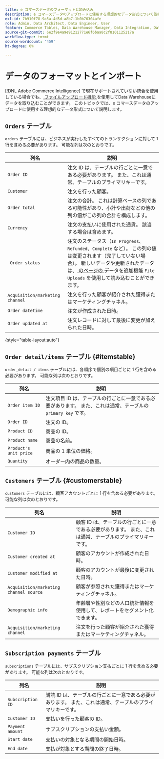 ```yaml
---
title: e コマースデータのフォーマットと読み込み
description: e コマースデータのアップロードに使用する理想的なデータ形式について説明します。
exl-id: 7b910f78-9a5a-4d5d-a8b7-1b0b76304afe
role: Admin, Data Architect, Data Engineer, User
feature: Commerce Tables, Data Warehouse Manager, Data Integration, Data Import/Export
source-git-commit: 6e2f9e4a9e91212771e6f6baa8c2f8101125217a
workflow-type: tm+mt
source-wordcount: '459'
ht-degree: 0%

---
```


# データのフォーマットとインポート

[!DNL Adobe Commerce Intelligence] で現在サポートされていない統合を使用している場合でも、[ ファイルアップロード機能 ](using-file-uploader.md) を使用してData Warehouseにデータを取り込むことができます。 このトピックでは、e コマースデータのアップロードに使用する理想的なデータ形式について説明します。

## `Orders` テーブル

`orders` テーブルには、ビジネスが実行したすべてのトランザクションに対して 1 行を含める必要があります。 可能な列は次のとおりです。

| 列名 | 説明 |
|----|----|
| `Order ID` | 注文 ID は、テーブルの行ごとに一意である必要があります。 また、これは通常、テーブルのプライマリキーです。 |
| `Customer` | 注文を行った顧客。 |
| `Order total` | 注文の合計。 これは計算ベースの列である可能性があり、小計や出荷などの他の列の値がこの列の合計を構成します。 |
| `Currency` | 注文の支払いに使用された通貨。 該当する場合は含めます。 |
| ` Order status` | 注文のステータス（`In Progress`、`Refunded`、`Complete` など）。 この列の値は変更されます（完了していない場合）。 新しいデータや更新されたデータは、[ のページの ](../../../data-analyst/importing-data/connecting-data/using-file-uploader.md) データを追加機能 `File Uploads` を使用して読み込むことができます。 |
| `Acquisition/marketing channel` | 注文を行った顧客が紹介された獲得またはマーケティングチャネル。 |
| `Order datetime` | 注文が作成された日時。 |
| `Order updated at` | 注文レコードに対して最後に変更が加えられた日時。 |

{style="table-layout:auto"}

## `Order detail/items` テーブル {#itemstable}

`order_detail / items` テーブルには、各順序で個別の項目ごとに 1 行を含める必要があります。 可能な列は次のとおりです。

| 列名 | 説明 |
|----|----|
| `Order item ID` | 注文項目 ID は、テーブルの行ごとに一意である必要があります。 また、これは通常、テーブルの `primary key` です。 |
| `Order ID` | 注文の ID。 |
| `Product ID` | 商品の ID。 |
| `Product name` | 商品の名前。 |
| `Product's unit price` | 商品の 1 単位の価格。 |
| `Quantity` | オーダー内の商品の数量。 |

## `Customers` テーブル {#customerstable}

`customers` テーブルには、顧客アカウントごとに 1 行を含める必要があります。 可能な列は次のとおりです。

| 列名 | 説明 |
|----|----|
| `Customer ID` | 顧客 ID は、テーブルの行ごとに一意である必要があります。 また、これは通常、テーブルのプライマリキーです。 |
| `Customer created at` | 顧客のアカウントが作成された日時。 |
| `Customer modified at` | 顧客のアカウントが最後に変更された日時。 |
| `Acquisition/marketing channel source` | 顧客が参照された獲得またはマーケティングチャネル。 |
| `Demographic info` | 年齢層や性別などの人口統計情報を使用して、レポートをセグメント化できます。 |
| `Acquisition/marketing channel` | 注文を行った顧客が紹介された獲得またはマーケティングチャネル。 |

## `Subscription payments` テーブル

`subscriptions` テーブルには、サブスクリプション支払ごとに 1 行を含める必要があります。 可能な列は次のとおりです。

| 列名 | 説明 |
|----|----|
| `Subscription ID` | 購読 ID は、テーブルの行ごとに一意である必要があります。 また、これは通常、テーブルのプライマリキーです。 |
| `Customer ID` | 支払いを行った顧客の ID。 |
| `Payment amount` | サブスクリプションの支払い金額。 |
| `Start date` | 支払いの対象となる期間の開始日時。 |
| `End date` | 支払が対象とする期間の終了日時。 |

